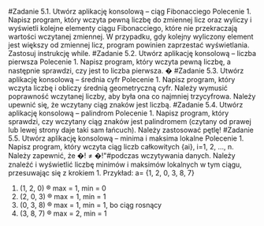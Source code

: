 #Zadanie 5.1. 
Utwórz aplikację konsolową – ciąg Fibonacciego
Polecenie 1. Napisz program, który wczyta pewną liczbę do zmiennej licz oraz wyliczy i wyświetli
kolejne elementy ciągu Fibonacciego, które nie przekraczają wartości wczytanej zmiennej. W
przypadku, gdy kolejny wyliczony element jest większy od zmiennej licz, program powinien
zaprzestać wyświetlania. Zastosuj instrukcję while.
#Zadanie 5.2. 
Utwórz aplikację konsolową – liczba pierwsza
Polecenie 1. Napisz program, który wczyta pewną liczbę, a następnie sprawdzi, czy jest to liczba
pierwsza. �
#Zadanie 5.3. 
Utwórz aplikację konsolową – średnia cyfr
Polecenie 1. Napisz program, który wczyta liczbę i obliczy średnią geometryczną cyfr. Należy
wymusić poprawność wczytanej liczby, aby była ona co najmniej trzycyfrowa. Należy upewnić
się, że wczytany ciąg znaków jest liczbą.
#Zadanie 5.4. 
Utwórz aplikację konsolową – palindrom
Polecenie 1. Napisz program, który sprawdzi, czy wczytany ciąg znaków jest palindromem
(czytany od prawej lub lewej strony daje taki sam łańcuch). Należy zastosować pętlę!
#Zadanie 5.5. 
Utwórz aplikację konsolową – minima i maksima lokalne
Polecenie 1. Napisz program, który wczyta ciąg liczb całkowitych {ai}, i=1, 2, …, n. Należy
zapewnić, że �! ≠ �!"#podczas wczytywania danych. Należy znaleźć i wyświetlić liczbę minimów
i maksimów lokalnych w tym ciągu, przesuwając się z krokiem 1.
Przykład:
a= {1, 2, 0, 3, 8, 7}
1. (1, 2, 0) ® max = 1, min = 0
2. (2, 0, 3) ® max = 1, min = 1
3. (0, 3, 8) ® max = 1, min = 1, bo ciąg rosnący
4. (3, 8, 7) ® max = 2, min = 1
